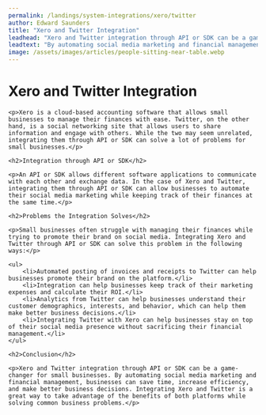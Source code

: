 ```yaml
---
permalink: /landings/system-integrations/xero/twitter
author: Edward Saunders
title: "Xero and Twitter Integration"
leadhead: "Xero and Twitter integration through API or SDK can be a game-changer for small businesses"
leadtext: "By automating social media marketing and financial management, businesses can save time, increase efficiency, and make better business decisions. Integrating Xero and Twitter is a great way to take advantage of the benefits of both platforms while solving common business problems."
image: /assets/images/articles/people-sitting-near-table.webp
---
```

<div class="arttext">
	<h1>Xero and Twitter Integration</h1>
	
	<p>Xero is a cloud-based accounting software that allows small businesses to manage their finances with ease. Twitter, on the other hand, is a social networking site that allows users to share information and engage with others. While the two may seem unrelated, integrating them through API or SDK can solve a lot of problems for small businesses.</p>

	<h2>Integration through API or SDK</h2>

	<p>An API or SDK allows different software applications to communicate with each other and exchange data. In the case of Xero and Twitter, integrating them through API or SDK can allow businesses to automate their social media marketing while keeping track of their finances at the same time.</p>

	<h2>Problems the Integration Solves</h2>

	<p>Small businesses often struggle with managing their finances while trying to promote their brand on social media. Integrating Xero and Twitter through API or SDK can solve this problem in the following ways:</p>

	<ul>
		<li>Automated posting of invoices and receipts to Twitter can help businesses promote their brand on the platform.</li>
		<li>Integration can help businesses keep track of their marketing expenses and calculate their ROI.</li>
		<li>Analytics from Twitter can help businesses understand their customer demographics, interests, and behavior, which can help them make better business decisions.</li>
		<li>Integrating Twitter with Xero can help businesses stay on top of their social media presence without sacrificing their financial management.</li>
	</ul>

	<h2>Conclusion</h2>

	<p>Xero and Twitter integration through API or SDK can be a game-changer for small businesses. By automating social media marketing and financial management, businesses can save time, increase efficiency, and make better business decisions. Integrating Xero and Twitter is a great way to take advantage of the benefits of both platforms while solving common business problems.</p>

</div>